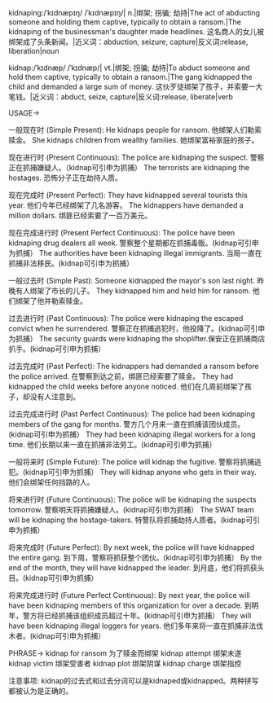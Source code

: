 kidnaping:/ˈkɪdnæpɪŋ/ /ˈkɪdnæpɪŋ/| n.|绑架; 拐骗; 劫持|The act of abducting someone and holding them captive, typically to obtain a ransom.|The kidnaping of the businessman's daughter made headlines.  这名商人的女儿被绑架成了头条新闻。|近义词：abduction, seizure, capture|反义词:release, liberation|noun

kidnap:/ˈkɪdnæp/ /ˈkɪdnæp/| vt.|绑架; 拐骗; 劫持|To abduct someone and hold them captive, typically to obtain a ransom.|The gang kidnapped the child and demanded a large sum of money.  这伙歹徒绑架了孩子，并索要一大笔钱。|近义词：abduct, seize, capture|反义词:release, liberate|verb


USAGE->

一般现在时 (Simple Present):
He kidnaps people for ransom. 他绑架人们勒索赎金。
She kidnaps children from wealthy families. 她绑架富裕家庭的孩子。

现在进行时 (Present Continuous):
The police are kidnaping the suspect. 警察正在抓捕嫌疑人。（kidnap可引申为抓捕）
The terrorists are kidnaping the hostages. 恐怖分子正在劫持人质。


现在完成时 (Present Perfect):
They have kidnapped several tourists this year. 他们今年已经绑架了几名游客。
The kidnappers have demanded a million dollars. 绑匪已经索要了一百万美元。

现在完成进行时 (Present Perfect Continuous):
The police have been kidnaping drug dealers all week. 警察整个星期都在抓捕毒贩。(kidnap可引申为抓捕）
The authorities have been kidnaping illegal immigrants. 当局一直在抓捕非法移民。(kidnap可引申为抓捕）


一般过去时 (Simple Past):
Someone kidnapped the mayor's son last night. 昨晚有人绑架了市长的儿子。
They kidnapped him and held him for ransom. 他们绑架了他并勒索赎金。

过去进行时 (Past Continuous):
The police were kidnaping the escaped convict when he surrendered.  警察正在抓捕逃犯时，他投降了。(kidnap可引申为抓捕）
The security guards were kidnaping the shoplifter.保安正在抓捕商店扒手。(kidnap可引申为抓捕）


过去完成时 (Past Perfect):
The kidnappers had demanded a ransom before the police arrived. 在警察到达之前，绑匪已经索要了赎金。
They had kidnapped the child weeks before anyone noticed.  他们在几周前绑架了孩子，却没有人注意到。

过去完成进行时 (Past Perfect Continuous):
The police had been kidnaping members of the gang for months.  警方几个月来一直在抓捕该团伙成员。(kidnap可引申为抓捕）
They had been kidnaping illegal workers for a long time. 他们长期以来一直在抓捕非法劳工。(kidnap可引申为抓捕）


一般将来时 (Simple Future):
The police will kidnap the fugitive. 警察将抓捕逃犯。(kidnap可引申为抓捕）
They will kidnap anyone who gets in their way.  他们会绑架任何挡路的人。

将来进行时 (Future Continuous):
The police will be kidnaping the suspects tomorrow. 警察明天将抓捕嫌疑人。(kidnap可引申为抓捕）
The SWAT team will be kidnaping the hostage-takers. 特警队将抓捕劫持人质者。(kidnap可引申为抓捕）


将来完成时 (Future Perfect):
By next week, the police will have kidnapped the entire gang. 到下周，警察将抓获整个团伙。(kidnap可引申为抓捕）
By the end of the month, they will have kidnapped the leader. 到月底，他们将抓获头目。(kidnap可引申为抓捕）


将来完成进行时 (Future Perfect Continuous):
By next year, the police will have been kidnaping members of this organization for over a decade. 到明年，警方将已经抓捕该组织成员超过十年。(kidnap可引申为抓捕）
They will have been kidnaping illegal loggers for years.  他们多年来将一直在抓捕非法伐木者。(kidnap可引申为抓捕）



PHRASE->
kidnap for ransom  为了赎金而绑架
kidnap attempt  绑架未遂
kidnap victim  绑架受害者
kidnap plot 绑架阴谋
kidnap charge 绑架指控


注意事项:
kidnap的过去式和过去分词可以是kidnaped或kidnapped。两种拼写都被认为是正确的。
